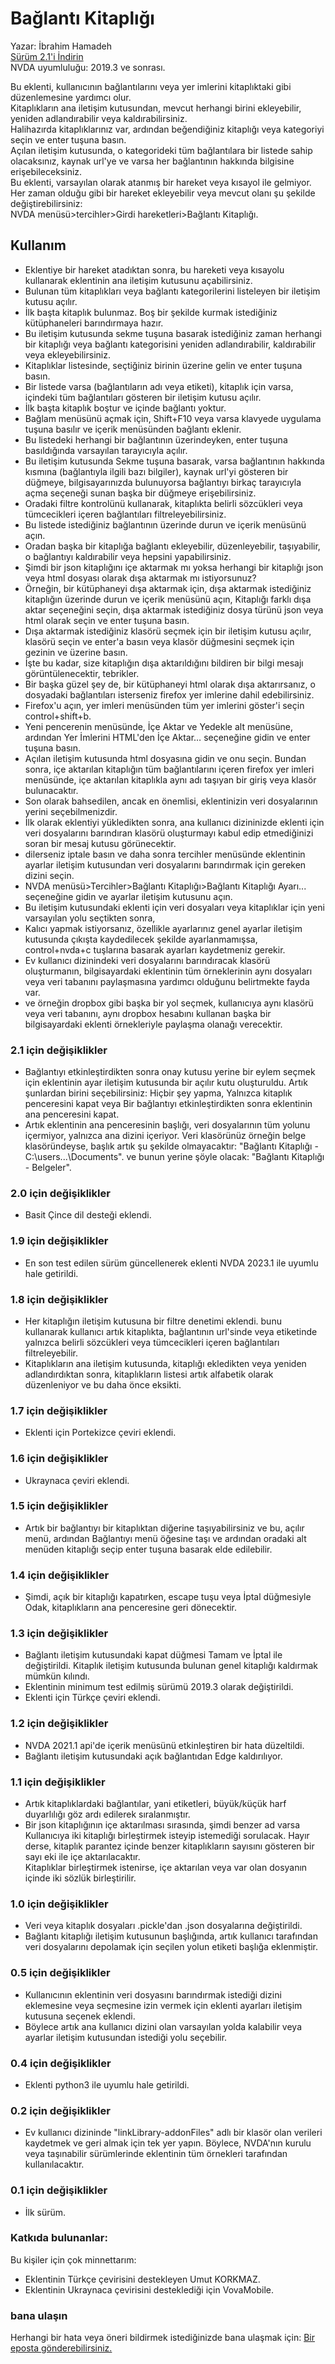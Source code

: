 # Bağlantı Kitaplığı #

Yazar: İbrahim Hamadeh  
[Sürüm 2.1'i İndirin][1]  
NVDA uyumluluğu: 2019.3 ve sonrası.  

Bu eklenti, kullanıcının bağlantılarını veya yer imlerini kitaplıktaki gibi düzenlemesine yardımcı olur.  
Kitaplıkların ana iletişim kutusundan, mevcut herhangi birini ekleyebilir, yeniden adlandırabilir veya kaldırabilirsiniz.  
Halihazırda kitaplıklarınız var, ardından beğendiğiniz kitaplığı veya kategoriyi seçin ve enter tuşuna basın.  
Açılan iletişim kutusunda, o kategorideki tüm bağlantılara bir listede sahip olacaksınız, kaynak url'ye ve varsa her bağlantının hakkında bilgisine erişebileceksiniz.  
Bu eklenti, varsayılan olarak atanmış bir hareket veya kısayol ile gelmiyor.  
Her zaman olduğu gibi bir hareket ekleyebilir veya mevcut olanı şu şekilde değiştirebilirsiniz:  
NVDA menüsü>tercihler>Girdi hareketleri>Bağlantı Kitaplığı.

## Kullanım ##

*	Eklentiye bir hareket atadıktan sonra, bu hareketi veya kısayolu kullanarak eklentinin ana iletişim kutusunu açabilirsiniz.
*	Bulunan tüm kitaplıkları veya bağlantı kategorilerini listeleyen bir iletişim kutusu açılır.
*	İlk başta kitaplık bulunmaz. Boş bir şekilde kurmak istediğiniz kütüphaneleri barındırmaya hazır.
*	Bu iletişim kutusunda sekme tuşuna basarak istediğiniz zaman herhangi bir kitaplığı veya bağlantı kategorisini yeniden adlandırabilir, kaldırabilir veya ekleyebilirsiniz.
*	Kitaplıklar listesinde, seçtiğiniz birinin üzerine gelin ve enter tuşuna basın.
*	Bir listede varsa (bağlantıların adı veya etiketi), kitaplık için varsa, içindeki tüm bağlantıları gösteren bir iletişim kutusu açılır.
*	İlk başta kitaplık boştur ve içinde bağlantı yoktur.
*	Bağlam menüsünü açmak için, Shift+F10 veya varsa klavyede uygulama tuşuna basılır ve içerik menüsünden bağlantı eklenir.
*	Bu listedeki herhangi bir bağlantının üzerindeyken, enter tuşuna basıldığında varsayılan tarayıcıyla açılır.
*	Bu iletişim kutusunda Sekme tuşuna basarak, varsa bağlantının hakkında kısmına (bağlantıyla ilgili bazı bilgiler), kaynak url'yi gösteren bir düğmeye, bilgisayarınızda bulunuyorsa bağlantıyı birkaç tarayıcıyla açma seçeneği sunan başka bir düğmeye erişebilirsiniz.
*	Oradaki filtre kontrolünü kullanarak, kitaplıkta belirli sözcükleri veya tümcecikleri içeren bağlantıları filtreleyebilirsiniz.
*	Bu listede istediğiniz bağlantının üzerinde durun ve içerik menüsünü açın.
*	Oradan başka bir kitaplığa bağlantı ekleyebilir, düzenleyebilir, taşıyabilir, o bağlantıyı kaldırabilir veya hepsini yapabilirsiniz.
*	Şimdi bir json kitaplığını içe aktarmak mı yoksa herhangi bir kitaplığı json veya html dosyası olarak dışa aktarmak mı istiyorsunuz?
*	Örneğin, bir kütüphaneyi dışa aktarmak için, dışa aktarmak istediğiniz kitaplığın üzerinde durun ve içerik menüsünü açın, Kitaplığı farklı dışa aktar seçeneğini seçin, dışa aktarmak istediğiniz dosya türünü json veya html olarak seçin ve enter tuşuna basın.
*	Dışa aktarmak istediğiniz klasörü seçmek için bir iletişim kutusu açılır, klasörü seçin ve enter'a basın veya klasör düğmesini seçmek için gezinin ve üzerine basın.
*	İşte bu kadar, size kitaplığın dışa aktarıldığını bildiren bir bilgi mesajı görüntülenecektir, tebrikler.
*	Bir başka güzel şey de, bir kütüphaneyi html olarak dışa aktarırsanız, o dosyadaki bağlantıları isterseniz firefox yer imlerine dahil edebilirsiniz.
*	Firefox'u açın, yer imleri menüsünden tüm yer imlerini göster'i seçin control+shift+b.
*	Yeni pencerenin menüsünde, İçe Aktar ve Yedekle alt menüsüne, ardından Yer İmlerini HTML'den İçe Aktar… seçeneğine gidin ve enter tuşuna basın.
*	Açılan iletişim kutusunda html dosyasına gidin ve onu seçin. Bundan sonra, içe aktarılan kitaplığın tüm bağlantılarını içeren firefox yer imleri menüsünde, içe aktarılan kitaplıkla aynı adı taşıyan bir giriş veya klasör bulunacaktır.
*	Son olarak bahsedilen, ancak en önemlisi, eklentinizin veri dosyalarının yerini seçebilmenizdir.
*	İlk olarak eklentiyi yükledikten sonra, ana kullanıcı dizininizde eklenti için veri dosyalarını barındıran klasörü oluşturmayı kabul edip etmediğinizi soran bir mesaj kutusu görünecektir.
*	dilerseniz iptale basın ve daha sonra tercihler menüsünde eklentinin ayarlar iletişim kutusundan veri dosyalarını barındırmak için gereken dizini seçin.
*	NVDA menüsü>Tercihler>Bağlantı Kitaplığı>Bağlantı Kitaplığı Ayarı... seçeneğine gidin ve ayarlar iletişim kutusunu açın.
*	Bu iletişim kutusundaki eklenti için veri dosyaları veya kitaplıklar için yeni varsayılan yolu seçtikten sonra,
*	Kalıcı yapmak istiyorsanız, özellikle ayarlarınız genel ayarlar iletişim kutusunda çıkışta kaydedilecek şekilde ayarlanmamışsa, control+nvda+c tuşlarına basarak ayarları kaydetmeniz gerekir.
*	Ev kullanıcı dizinindeki veri dosyalarını barındıracak klasörü oluşturmanın, bilgisayardaki eklentinin tüm örneklerinin aynı dosyaları veya veri tabanını paylaşmasına yardımcı olduğunu belirtmekte fayda var.
*	ve örneğin dropbox gibi başka bir yol seçmek, kullanıcıya aynı klasörü veya veri tabanını, aynı dropbox hesabını kullanan başka bir bilgisayardaki eklenti örnekleriyle paylaşma olanağı verecektir.

### 2.1 için değişiklikler ###

*	Bağlantıyı etkinleştirdikten sonra onay kutusu yerine bir eylem seçmek için eklentinin ayar iletişim kutusunda bir açılır kutu oluşturuldu.
Artık şunlardan birini seçebilirsiniz: Hiçbir şey yapma, Yalnızca kitaplık penceresini kapat veya Bir bağlantıyı etkinleştirdikten sonra eklentinin ana penceresini kapat.
*	Artık eklentinin ana penceresinin başlığı, veri dosyalarının tüm yolunu içermiyor, yalnızca ana dizini içeriyor.
Veri klasörünüz örneğin belge klasöründeyse, başlık artık şu şekilde olmayacaktır:
"Bağlantı Kitaplığı - C:\users\...\Documents". ve bunun yerine şöyle olacak:
"Bağlantı Kitaplığı - Belgeler".

### 2.0 için değişiklikler ###

*	Basit Çince dil desteği eklendi.

### 1.9 için değişiklikler ###

*	En son test edilen sürüm güncellenerek eklenti NVDA 2023.1 ile uyumlu hale getirildi.

### 1.8 için değişiklikler ###

*	Her kitaplığın iletişim kutusuna bir filtre denetimi eklendi. bunu kullanarak kullanıcı artık kitaplıkta, bağlantının url'sinde veya etiketinde yalnızca belirli sözcükleri veya tümcecikleri içeren bağlantıları filtreleyebilir.
*	Kitaplıkların ana iletişim kutusunda, kitaplığı ekledikten veya yeniden adlandırdıktan sonra, kitaplıkların listesi artık alfabetik olarak düzenleniyor ve bu daha önce eksikti.

### 1.7 için değişiklikler ###

*	Eklenti için Portekizce çeviri eklendi.

### 1.6 için değişiklikler ###

*	Ukraynaca çeviri eklendi.

### 1.5 için değişiklikler ###

*	Artık bir bağlantıyı bir kitaplıktan diğerine taşıyabilirsiniz ve bu, açılır menü, ardından Bağlantıyı menü öğesine taşı ve ardından oradaki alt menüden kitaplığı seçip enter tuşuna basarak elde edilebilir.

### 1.4 için değişiklikler ###

*	Şimdi, açık bir kitaplığı kapatırken, escape tuşu veya İptal düğmesiyle
Odak, kitaplıkların ana penceresine geri dönecektir.

### 1.3 için değişiklikler ###

*	Bağlantı iletişim kutusundaki kapat düğmesi Tamam ve İptal ile değiştirildi. Kitaplık iletişim kutusunda bulunan genel kitaplığı kaldırmak mümkün kılındı.
*	Eklentinin minimum test edilmiş sürümü 2019.3 olarak değiştirildi.
*	Eklenti için Türkçe çeviri eklendi.

### 1.2 için değişiklikler ###

*	NVDA 2021.1 api'de içerik menüsünü etkinleştiren bir hata düzeltildi.
*	Bağlantı iletişim kutusundaki açık bağlantıdan Edge kaldırılıyor.

### 1.1 için değişiklikler ###

*	Artık kitaplıklardaki bağlantılar, yani etiketleri, büyük/küçük harf duyarlılığı göz ardı edilerek sıralanmıştır.
*	Bir json kitaplığının içe aktarılması sırasında, şimdi benzer ad varsa
Kullanıcıya iki kitaplığı birleştirmek isteyip istemediği sorulacak. Hayır derse, kitaplık parantez içinde benzer kitaplıkların sayısını gösteren bir sayı eki ile içe aktarılacaktır.  
Kitaplıklar birleştirmek istenirse, içe aktarılan veya var olan dosyanın içinde iki sözlük birleştirilir.

### 1.0 için değişiklikler ###

*	Veri veya kitaplık dosyaları .pickle'dan .json dosyalarına değiştirildi.
*	Bağlantı kitaplığı iletişim kutusunun başlığında, artık kullanıcı tarafından veri dosyalarını depolamak için seçilen yolun etiketi başlığa eklenmiştir.

### 0.5 için değişiklikler ###

*	Kullanıcının eklentinin veri dosyasını barındırmak istediği dizini eklemesine veya seçmesine izin vermek için eklenti ayarları iletişim kutusuna seçenek eklendi.
*	Böylece artık ana kullanıcı dizini olan varsayılan yolda kalabilir veya ayarlar iletişim kutusundan istediği yolu seçebilir.

### 0.4 için değişiklikler ###

*	Eklenti python3 ile uyumlu hale getirildi.

### 0.2 için değişiklikler ###

*	Ev kullanıcı dizininde "linkLibrary-addonFiles" adlı bir klasör olan verileri kaydetmek ve geri almak için tek yer yapın. Böylece, NVDA'nın kurulu veya taşınabilir sürümlerinde eklentinin tüm örnekleri tarafından kullanılacaktır.

### 0.1 için değişiklikler ###

*	İlk sürüm.

### Katkıda bulunanlar: ###

Bu kişiler için çok minnettarım:  

*	Eklentinin Türkçe çevirisini destekleyen Umut KORKMAZ.
*	Eklentinin Ukraynaca çevirisini desteklediği için VovaMobile.

### bana ulaşın ###

Herhangi bir hata veya öneri bildirmek istediğinizde bana ulaşmak için: [Bir eposta gönderebilirsiniz.](mailto:ibra.hamadeh@hotmail.com)

[1]: https://github.com/ibrahim-s/linkLibrary/releases/download/v2.1/linkLibrary-2.1.nvda-addon
